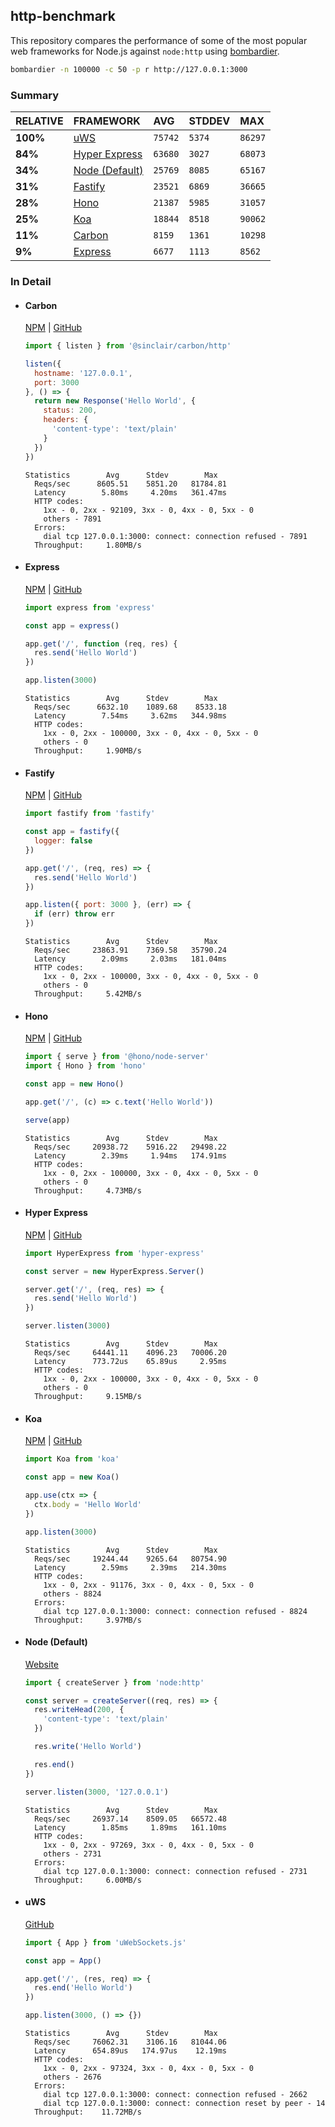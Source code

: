 ## http-benchmark

This repository compares the performance of some of the most popular web frameworks for Node.js against `node:http` using [bombardier](https://github.com/codesenberg/bombardier).

```bash
bombardier -n 100000 -c 50 -p r http://127.0.0.1:3000
```

### Summary

| RELATIVE | FRAMEWORK | AVG | STDDEV | MAX |
| :--- | :--- | :--- | :--- | :--- |
| **100%** | [uWS](#uws) | `75742` | `5374` | `86297` |
| **84%** | [Hyper Express](#hyper-express) | `63680` | `3027` | `68073` |
| **34%** | [Node (Default)](#node-default) | `25769` | `8085` | `65167` |
| **31%** | [Fastify](#fastify) | `23521` | `6869` | `36665` |
| **28%** | [Hono](#hono) | `21387` | `5985` | `31057` |
| **25%** | [Koa](#koa) | `18844` | `8518` | `90062` |
| **11%** | [Carbon](#carbon) | `8159` | `1361` | `10298` |
| **9%** | [Express](#express) | `6677` | `1113` | `8562` |


### In Detail

- #### Carbon
  [NPM](https://npmjs.com/@sinclair/carbon) | [GitHub](https://github.com/sinclairzx81/carbon)
  ```js
  import { listen } from '@sinclair/carbon/http'

  listen({
    hostname: '127.0.0.1',
    port: 3000
  }, () => {
    return new Response('Hello World', {
      status: 200,
      headers: {
        'content-type': 'text/plain'
      }
    })
  })
  ```

  ```
  Statistics        Avg      Stdev        Max
    Reqs/sec      8605.51    5851.20   81784.81
    Latency        5.80ms     4.20ms   361.47ms
    HTTP codes:
      1xx - 0, 2xx - 92109, 3xx - 0, 4xx - 0, 5xx - 0
      others - 7891
    Errors:
      dial tcp 127.0.0.1:3000: connect: connection refused - 7891
    Throughput:     1.80MB/s
  ```

- #### Express
  [NPM](https://npmjs.com/express) | [GitHub](https://github.com/expressjs/express)
  ```js
  import express from 'express'

  const app = express()

  app.get('/', function (req, res) {
    res.send('Hello World')
  })

  app.listen(3000)
  ```

  ```
  Statistics        Avg      Stdev        Max
    Reqs/sec      6632.10    1089.68    8533.18
    Latency        7.54ms     3.62ms   344.98ms
    HTTP codes:
      1xx - 0, 2xx - 100000, 3xx - 0, 4xx - 0, 5xx - 0
      others - 0
    Throughput:     1.90MB/s
  ```

- #### Fastify
  [NPM](https://npmjs.com/fastify) | [GitHub](https://github.com/fastify/fastify)
  ```js
  import fastify from 'fastify'

  const app = fastify({
    logger: false
  })

  app.get('/', (req, res) => {
    res.send('Hello World')
  })

  app.listen({ port: 3000 }, (err) => {
    if (err) throw err
  })
  ```

  ```
  Statistics        Avg      Stdev        Max
    Reqs/sec     23863.91    7369.58   35790.24
    Latency        2.09ms     2.03ms   181.04ms
    HTTP codes:
      1xx - 0, 2xx - 100000, 3xx - 0, 4xx - 0, 5xx - 0
      others - 0
    Throughput:     5.42MB/s
  ```

- #### Hono
  [NPM](https://npmjs.com/hono) | [GitHub](https://github.com/honojs/hono)
  ```js
  import { serve } from '@hono/node-server'
  import { Hono } from 'hono'

  const app = new Hono()

  app.get('/', (c) => c.text('Hello World'))

  serve(app)
  ```

  ```
  Statistics        Avg      Stdev        Max
    Reqs/sec     20938.72    5916.22   29498.22
    Latency        2.39ms     1.94ms   174.91ms
    HTTP codes:
      1xx - 0, 2xx - 100000, 3xx - 0, 4xx - 0, 5xx - 0
      others - 0
    Throughput:     4.73MB/s
  ```

- #### Hyper Express
  [NPM](https://npmjs.com/hyper-express) | [GitHub](https://github.com/kartikk221/hyper-express)
  ```js
  import HyperExpress from 'hyper-express'

  const server = new HyperExpress.Server()

  server.get('/', (req, res) => {
    res.send('Hello World')
  })

  server.listen(3000)
  ```

  ```
  Statistics        Avg      Stdev        Max
    Reqs/sec     64441.11    4096.23   70006.20
    Latency      773.72us    65.89us     2.95ms
    HTTP codes:
      1xx - 0, 2xx - 100000, 3xx - 0, 4xx - 0, 5xx - 0
      others - 0
    Throughput:     9.15MB/s
  ```

- #### Koa
  [NPM](https://npmjs.com/koa) | [GitHub](https://github.com/koajs/koa)
  ```js
  import Koa from 'koa'

  const app = new Koa()

  app.use(ctx => {
    ctx.body = 'Hello World'
  })

  app.listen(3000)
  ```

  ```
  Statistics        Avg      Stdev        Max
    Reqs/sec     19244.44    9265.64   80754.90
    Latency        2.59ms     2.39ms   214.30ms
    HTTP codes:
      1xx - 0, 2xx - 91176, 3xx - 0, 4xx - 0, 5xx - 0
      others - 8824
    Errors:
      dial tcp 127.0.0.1:3000: connect: connection refused - 8824
    Throughput:     3.97MB/s
  ```

- #### Node (Default)
  [Website](https://nodejs.org/api/http.html)
  ```js
  import { createServer } from 'node:http'

  const server = createServer((req, res) => {
    res.writeHead(200, {
      'content-type': 'text/plain'
    })

    res.write('Hello World')

    res.end()
  })

  server.listen(3000, '127.0.0.1')
  ```

  ```
  Statistics        Avg      Stdev        Max
    Reqs/sec     26937.14    8509.05   66572.48
    Latency        1.85ms     1.89ms   161.10ms
    HTTP codes:
      1xx - 0, 2xx - 97269, 3xx - 0, 4xx - 0, 5xx - 0
      others - 2731
    Errors:
      dial tcp 127.0.0.1:3000: connect: connection refused - 2731
    Throughput:     6.00MB/s
  ```

- #### uWS
  [GitHub](https://github.com/uNetworking/uWebSockets.js)
  ```js
  import { App } from 'uWebSockets.js'

  const app = App()

  app.get('/', (res, req) => {
    res.end('Hello World')
  })

  app.listen(3000, () => {})
  ```

  ```
  Statistics        Avg      Stdev        Max
    Reqs/sec     76062.31    3106.16   81044.06
    Latency      654.89us   174.97us    12.19ms
    HTTP codes:
      1xx - 0, 2xx - 97324, 3xx - 0, 4xx - 0, 5xx - 0
      others - 2676
    Errors:
      dial tcp 127.0.0.1:3000: connect: connection refused - 2662
      dial tcp 127.0.0.1:3000: connect: connection reset by peer - 14
    Throughput:    11.72MB/s
  ```


